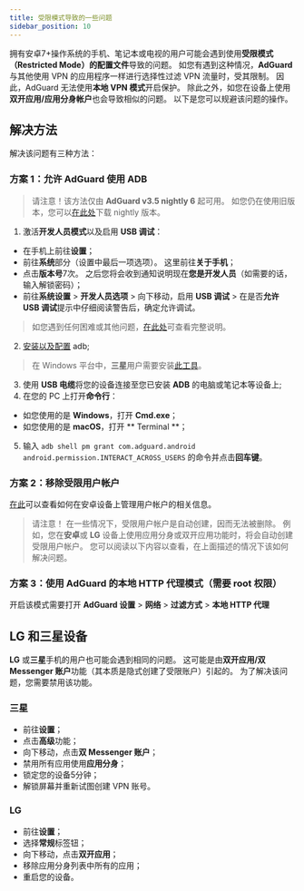 ```yaml
---
title: 受限模式导致的一些问题
sidebar_position: 10
---
```


拥有安卓7+操作系统的手机、笔记本或电视的用户可能会遇到使用**受限模式（Restricted Mode）的配置文件**导致的问题。 如您有遇到这种情况，**AdGuard** 与其他使用 VPN 的应用程序一样进行选择性过滤 VPN 流量时，受其限制。 因此，AdGuard 无法使用**本地 VPN 模式**开启保护。 除此之外，如您在设备上使用**双开应用/应用分身帐户**也会导致相似的问题。 以下是您可以规避该问题的操作。

## 解决方法

解决该问题有三种方法：

### 方案 1：允许 AdGuard 使用 ADB

> 请注意！该方法仅由 **AdGuard v3.5 nightly 6** 起可用。 如您仍在使用旧版本，您可以[在此处](https://adguard.com/adguard-android/overview.html)下载 nightly 版本。

1. 激活**开发人员模式**以及启用 **USB 调试**：
- 在手机上前往**设置**；
- 前往**系统**部分（设置中最后一项选项）。 这里前往**关于手机**；
- 点击**版本号**7次。 之后您将会收到通知说明现在**您是开发人员**（如需要的话，输入解锁密码）；
- 前往**系统设置** > **开发人员选项** > 向下移动，启用 **USB 调试** > 在是否**允许 USB 调试**提示中仔细阅读警告后，确定允许调试。

> 如您遇到任何困难或其他问题，[在此处](https://developer.android.com/studio/debug/dev-options)可查看完整说明。

2. [安装以及配置](https://www.xda-developers.com/install-adb-windows-macos-linux/) adb;
> 在 Windows 平台中，**三星**用户需要安装[此工具](https://developer.samsung.com/mobile/android-usb-driver.html)。
3. 使用 **USB 电缆**将您的设备连接至您已安装 **ADB** 的电脑或笔记本等设备上;
4. 在您的 PC 上打开**命令行**：
- 如您使用的是 **Windows**，打开 **Cmd.exe**；
- 如您使用的是 **macOS**，打开 ** Terminal **；
5. 输入 `adb shell pm grant com.adguard.android android.permission.INTERACT_ACROSS_USERS` 的命令并点击**回车键**。

### 方案 2：移除**受限用户帐户**

[在此](https://support.google.com/a/answer/6223444?hl=en)可以查看如何在安卓设备上管理用户帐户的相关信息。

> 请注意！ 在一些情况下，受限用户帐户是自动创建，因而无法被删除。 例如，您在**安卓**或 **LG** 设备上使用应用分身或双开应用功能时，将会自动创建受限用户帐户。 您可以阅读以下内容以查看，在上面描述的情况下该如何解决问题。

### 方案 3：使用 AdGuard 的本地 HTTP 代理模式（需要 root 权限）

开启该模式需要打开 **AdGuard 设置** > **网络** > **过滤方式** > **本地 HTTP 代理**

## LG 和三星设备

**LG** 或**三星**手机的用户也可能会遇到相同的问题。 这可能是由**双开应用/双 Messenger 账户**功能（其本质是隐式创建了受限账户）引起的。 为了解决该问题，您需要禁用该功能。

### 三星

- 前往**设置**；
- 点击**高级**功能；
- 向下移动，点击**双 Messenger 账户**；
- 禁用所有应用使用**应用分身**；
- 锁定您的设备5分钟；
- 解锁屏幕并重新试图创建 VPN 账号。

### LG

- 前往**设置**；
- 选择**常规**标签钮；
- 向下移动，点击**双开应用**；
- 移除应用分身列表中所有的应用；
- 重启您的设备。